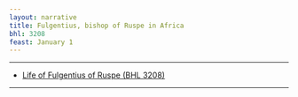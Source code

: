 ```yaml
---
layout: narrative
title: Fulgentius, bishop of Ruspe in Africa
bhl: 3208
feast: January 1
---
```


---

- [Life of Fulgentius of Ruspe (BHL 3208)](https://cjkoepke1.github.io/latin-hagiography/texts/vita-fulgentii/)

---
